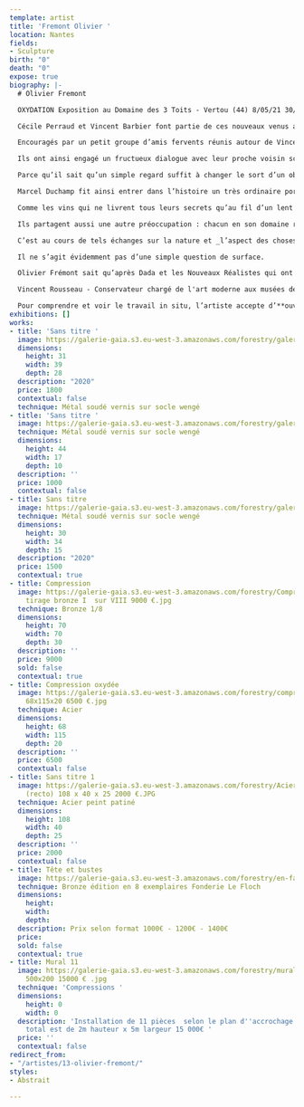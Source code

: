 ```yaml
---
template: artist
title: 'Fremont Olivier '
location: Nantes
fields:
- Sculpture
birth: "0"
death: "0"
expose: true
biography: |-
  # Olivier Fremont

  OXYDATION Exposition au Domaine des 3 Toits - Vertou (44) 8/05/21 30/06/21

  Cécile Perraud et Vincent Barbier font partie de ces nouveaux venus au métier de la vigne et du vin qui officient avec l’enthousiasme et la foi des convertis. Ils s’inscrivent fidèlement dans la tradition du terroir qui les accueille et s’adonnent tout aussi passionnément à la recherche et à l’expérimentation.

  Encouragés par un petit groupe d’amis fervents réunis autour de Vincent Rousseau, anciennement conservateur chargé des collections d’art moderne au Musée d’Arts de Nantes, Cécile et Vincent ont généreusement proposé à des artistes plasticiens de se joindre à leur belle aventure.

  Ils ont ainsi engagé un fructueux dialogue avec leur proche voisin sculpteur.

  Parce qu’il sait qu’un simple regard suffit à changer le sort d’un objet délaissé, Olivier Frémont trouve ses matériaux au gré de ses incursions dans l’antre des ferrailleurs. Il prend dignement place dans la grande famille de ceux qui, à l’instar du chiffonnier de [Baudelaire, dans _l’Ame du Vin_](https://www.youtube.com/watch?v=LWYhiUA44Ng "BAUDELAIRE CHARLES ")_,_ glanent leur bien dans « _le capharnaüm des rebuts_ » : «_il fait un triage, un choix intelligent, il_ _ramasse comme un avare un trésor»._

  Marcel Duchamp fit ainsi entrer dans l’histoire un très ordinaire porte- bouteille et Jean Dubuffet révéla la beauté brute de créations dédaignées.

  Comme les vins qui ne livrent tous leurs secrets qu’au fil d’un lent processus de maturation, les rêveries métalliques d’Oliver Frémont ne prennent réellement corps qu’au terme d’un patient travail sensible et physique de composition. En pratique, le maître de chai et le sculpteur exercent une même activité, l’art de l_’assemblage_. Qu’il s’agisse de marier des saveurs ou de conjuguer des formes, ils ont tous deux pour tâche d’associer justement en une même réalisation des éléments d'origines diverses.

  Ils partagent aussi une autre préoccupation : chacun en son domaine reste particulièrement attentif - mais pour des raisons différentes - au phénomène chimique de l’_oxydation_. Le vigneron en redoute les conséquences néfastes sur la qualité de sa production. Le sculpteur en assume pleinement les effets qui constituent en quelque sorte la peau vivante de ses œuvres.

  C’est au cours de tels échanges sur la nature et _l’aspect des choses_ que cette exposition est née.

  Il ne s’agit évidemment pas d’une simple question de surface.

  Olivier Frémont sait qu’après Dada et les Nouveaux Réalistes qui ont magnifiquement ouvert la voie, beaucoup d’artistes ont succombé aux sirènes de la récupération mais, lui-même, n’a jamais été vraiment séduit par la poétique de l’objet « tout fait ». Les débris et restes qu’il recueille et réunit précautionneusement n’ont plus d’histoire : il « opère » au chevet de ces lambeaux suturés pour redonner couleur et vie à la chair du fer. A ce stade de recherche dans les entrailles métalliques le choix d’un rendu lisse ou rugueux, mat ou verni ne relève plus que d’un impossible défi : exprimer les états d’âme de la matière.

  Vincent Rousseau - Conservateur chargé de l'art moderne aux musées des Arts de Nantes de 1975 à 2011.

  Pour comprendre et voir le travail in situ, l’artiste accepte d’**ouvrir** **son** **atelier** sur rendez-vous. Contactez-moi pour organiser une visite privée au 02-40-48-14-91 (max 6 personnes)
exhibitions: []
works:
- title: 'Sans titre '
  image: https://galerie-gaia.s3.eu-west-3.amazonaws.com/forestry/galerie-gaia-olivier-fremont-sans-titre-1.JPG
  dimensions:
    height: 31
    width: 39
    depth: 28
  description: "2020"
  price: 1800
  contextual: false
  technique: Métal soudé vernis sur socle wengé
- title: 'Sans titre '
  image: https://galerie-gaia.s3.eu-west-3.amazonaws.com/forestry/galerie-gaia-olivier-fremont-44x17x10.jpg
  technique: Métal soudé vernis sur socle wengé
  dimensions:
    height: 44
    width: 17
    depth: 10
  description: ''
  price: 1000
  contextual: false
- title: Sans titre
  image: https://galerie-gaia.s3.eu-west-3.amazonaws.com/forestry/galerie-gaia-olivier-fremont-sans-titre-3.jpg
  technique: Métal soudé vernis sur socle wengé
  dimensions:
    height: 30
    width: 34
    depth: 15
  description: "2020"
  price: 1500
  contextual: true
- title: Compression
  image: https://galerie-gaia.s3.eu-west-3.amazonaws.com/forestry/Compression 70x70x30
    tirage bronze I  sur VIII 9000 €.jpg
  technique: Bronze 1/8
  dimensions:
    height: 70
    width: 70
    depth: 30
  description: ''
  price: 9000
  sold: false
  contextual: true
- title: Compression oxydée
  image: https://galerie-gaia.s3.eu-west-3.amazonaws.com/forestry/compression oxydée
    68x115x20 6500 €.jpg
  technique: Acier
  dimensions:
    height: 68
    width: 115
    depth: 20
  description: ''
  price: 6500
  contextual: false
- title: Sans titre 1
  image: https://galerie-gaia.s3.eu-west-3.amazonaws.com/forestry/Acier peint patinée
    (recto) 108 x 40 x 25 2000 €.JPG
  technique: Acier peint patiné
  dimensions:
    height: 108
    width: 40
    depth: 25
  description: ''
  price: 2000
  contextual: false
- title: Tête et bustes
  image: https://galerie-gaia.s3.eu-west-3.amazonaws.com/forestry/en-famille-la-derniere-serie-des-bronze.jpg
  technique: Bronze édition en 8 exemplaires Fonderie Le Floch
  dimensions:
    height: 
    width: 
    depth: 
  description: Prix selon format 1000€ - 1200€ - 1400€
  price: 
  sold: false
  contextual: true
- title: Mural 11
  image: https://galerie-gaia.s3.eu-west-3.amazonaws.com/forestry/mural 11 compressions
    500x200 15000 € .jpg
  technique: 'Compressions '
  dimensions:
    height: 0
    width: 0
  description: 'Installation de 11 pièces  selon le plan d''accrochage le gabarit
    total est de 2m hauteur x 5m largeur 15 000€ '
  price: ''
  contextual: false
redirect_from:
- "/artistes/13-olivier-fremont/"
styles:
- Abstrait

---
```

